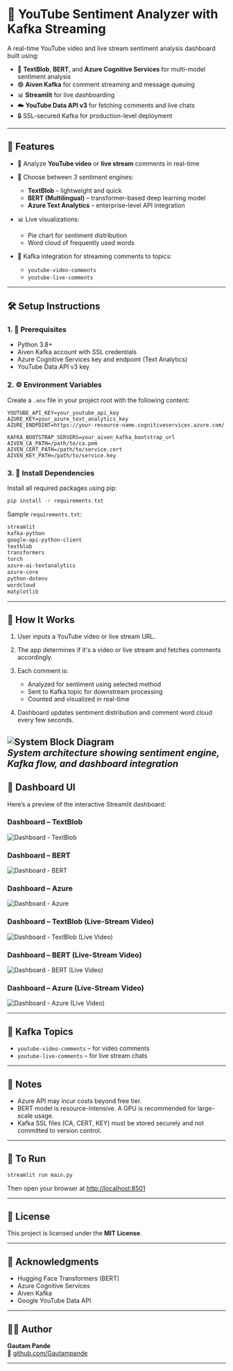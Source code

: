 # 🎥 YouTube Sentiment Analyzer with Kafka Streaming

A real-time YouTube video and live stream sentiment analysis dashboard built using:

* 🧠 **TextBlob**, **BERT**, and **Azure Cognitive Services** for multi-model sentiment analysis
* 🟢 **Aiven Kafka** for comment streaming and message queuing
* 📊 **Streamlit** for live dashboarding
* ☁️ **YouTube Data API v3** for fetching comments and live chats
* 🔒 SSL-secured Kafka for production-level deployment

---

## 🚀 Features

* 🔎 Analyze **YouTube video** or **live stream** comments in real-time
* 🧪 Choose between 3 sentiment engines:

  * **TextBlob** – lightweight and quick
  * **BERT (Multilingual)** – transformer-based deep learning model
  * **Azure Text Analytics** – enterprise-level API integration
* 📊 Live visualizations:

  * Pie chart for sentiment distribution
  * Word cloud of frequently used words
* 🔁 Kafka integration for streaming comments to topics:

  * `youtube-video-comments`
  * `youtube-live-comments`

---

## 🛠️ Setup Instructions

### 1. 🔐 Prerequisites

* Python 3.8+
* Aiven Kafka account with SSL credentials
* Azure Cognitive Services key and endpoint (Text Analytics)
* YouTube Data API v3 key

### 2. ⚙️ Environment Variables

Create a `.env` file in your project root with the following content:

```env
YOUTUBE_API_KEY=your_youtube_api_key
AZURE_KEY=your_azure_text_analytics_key
AZURE_ENDPOINT=https://your-resource-name.cognitiveservices.azure.com/

KAFKA_BOOTSTRAP_SERVERS=your_aiven_kafka_bootstrap_url
AIVEN_CA_PATH=/path/to/ca.pem
AIVEN_CERT_PATH=/path/to/service.cert
AIVEN_KEY_PATH=/path/to/service.key
```

### 3. 📆 Install Dependencies

Install all required packages using pip:

```bash
pip install -r requirements.txt
```

Sample `requirements.txt`:

```txt
streamlit
kafka-python
google-api-python-client
textblob
transformers
torch
azure-ai-textanalytics
azure-core
python-dotenv
wordcloud
matplotlib
```

---

## 🧠 How It Works

1. User inputs a YouTube video or live stream URL.
2. The app determines if it's a video or live stream and fetches comments accordingly.
3. Each comment is:

   * Analyzed for sentiment using selected method
   * Sent to Kafka topic for downstream processing
   * Counted and visualized in real-time
4. Dashboard updates sentiment distribution and comment word cloud every few seconds.

![System Block Diagram](images/block_diagram.png)  
*System architecture showing sentiment engine, Kafka flow, and dashboard integration*
---

## 📸 Dashboard UI


Here’s a preview of the interactive Streamlit dashboard:


### **Dashboard – TextBlob**
![Dashboard - TextBlob](images/dashboard_textblob.png)


### **Dashboard – BERT**
![Dashboard - BERT](images/dashboard_bert.png)


### **Dashboard – Azure**
![Dashboard - Azure](images/dashboard_azure.png)


### **Dashboard – TextBlob (Live-Stream Video)**
![Dashboard - TextBlob (Live Video)](images/dashboard_textblob_live.png)


### **Dashboard – BERT (Live-Stream Video)**
![Dashboard - BERT (Live Video)](images/dashboard_bert_live.png)


### **Dashboard – Azure (Live-Stream Video)**
![Dashboard - Azure (Live Video)](images/dashboard_azure_live.png)


---

## 🛄 Kafka Topics

* `youtube-video-comments` – for video comments
* `youtube-live-comments` – for live stream chats

---

## 📌 Notes

* Azure API may incur costs beyond free tier.
* BERT model is resource-intensive. A GPU is recommended for large-scale usage.
* Kafka SSL files (CA, CERT, KEY) must be stored securely and not committed to version control.

---

## 🧪 To Run

```bash
streamlit run main.py
```

Then open your browser at [http://localhost:8501](http://localhost:8501)

---

## 📄 License

This project is licensed under the **MIT License**.

---

## 🙌 Acknowledgments

* Hugging Face Transformers (BERT)
* Azure Cognitive Services
* Aiven Kafka
* Google YouTube Data API

---

## 👨‍💻 Author

**Gautam Pande**  
🔗 [github.com/Gautampande](https://github.com/Gautampande)

---

